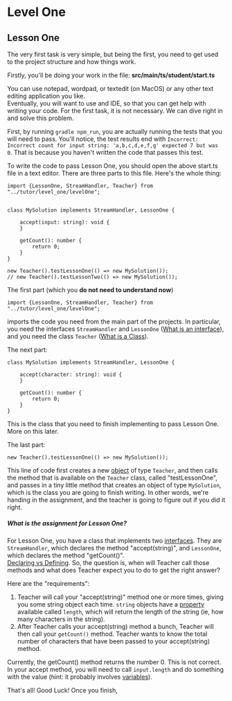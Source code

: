 # Level One

## Lesson One

The very first task is very simple, but being the first, you need to get used to the project structure 
and how things work.  

Firstly, you'll be doing your work in the file: **src/main/ts/student/start.ts**

You can use notepad, wordpad, or textedit (on MacOS) or any other text editing application you like.  
Eventually, you will want to use and IDE, so that you can get help with writing your code.  For the first
task, it is not necessary.  We can dive right in and solve this problem.

First, by running `gradle npm_run`, you are actually running the tests that you will need to pass.  You'll
notice, the test results end with `Incorrect: Incorrect count for input string: 'a,b,c,d,e,f,g' expected 7 but was 0`.
That is because you haven't written the code that passes this test. 

To write the code to pass Lesson One, you should open the above start.ts file in a text editor.  There
are three parts to this file.  Here's the whole thing:

```
import {LessonOne, StreamHandler, Teacher} from "../tutor/level_one/levelOne";
   
   
class MySolution implements StreamHandler, LessonOne {
   
    accept(input: string): void {
    }
   
    getCount(): number {
        return 0;
    }
}
   
new Teacher().testLessonOne(() => new MySolution());
// new Teacher().testLessonTwo(() => new MySolution());
```

The first part (which you **do not need to understand now**)
```
import {LessonOne, StreamHandler, Teacher} from "../tutor/level_one/levelOne";
``` 
imports the code you need from the main
part of the projects.  In particular, you need the interfaces `StreamHandler` and `LessonOne` ([What is an interface](terms.md#interface)), and you need
the class `Teacher` ([What is a Class](terms.md#class)).  

The next part:

```
class MySolution implements StreamHandler, LessonOne {
   
    accept(character: string): void {
    }
   
    getCount(): number {
        return 0;
    }
}
```

This is the class that you need to finish implementing to pass Lesson One.  More on this later.

The last part:
```
new Teacher().testLessonOne(() => new MySolution());
```

This line of code first creates a new [object](terms.md#class) of type `Teacher`, and then calls the method 
that is available on the `Teacher` class, called "testLessonOne", and passes in a tiny little method
that creates an object of type `MySolution`, which is the class you are going to finish writing.  In 
other words, we're handing in the assignment, and the teacher is going to figure out if you did it right.

##### What is the assignment for Lesson One?
For Lesson One, you have a class that implements two [interfaces](terms.md#interface).  They are `StreamHandler`, 
which declares the method "accept(string)", and `LessonOne`, which declares the method "getCount()".  
[Declaring vs Defining](terms.md#declaring-vs-defining).  So, the question is, when will Teacher call those methods and what 
does Teacher expect you to do to get the right answer?

Here are the "requirements":
1. Teacher will call your "accept(string)" method one or more times, giving you some string object each time.  `string` objects have
a [property](terms.md#property) available called `length`, which will return the length of the string (ie, how many characters in the string).  
1. After Teacher calls your accept(string) method a bunch, Teacher will then call your `getCount()` method.  Teacher wants
to know the total number of characters that have been passed to your accept(string) method.

Currently, the getCount() method returns the number 0.  This is not correct.  In your accept method, you will need to call `input.length`
and do something with the value (hint: it probably involves [variables](terms.md#variables)).

That's all!  Good Luck!  Once you finish, 

